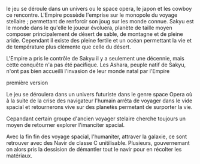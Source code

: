 
le jeu se déroule dans un univers ou le space opera, le japon et les cowboy ce rencontre. L'Empire possède l'emprise sur le monopole du voyage stellaire ; permettant de renforcir son joug sur les monde connue. Sakyu est le monde dans le qu'elle le joueur évoluera, planète de taille moyen composer principalement de désert de sable, de montagne et de pleine aride. Cependant il existe des pleine fertile et un océan permettant  la vie et de température plus clémente que celle du désert.

L'Empire a pris le contrôle de Sakyu il y a seulement une décennie, mais cette conquête n'a pas été pacifique. Les Ashara, peuple natif de Sakyu, n'ont pas bien accueilli l'invasion de leur monde natal par l'Empire


première version

Le jeu se déroulera dans un univers futuriste dans le genre space Opera où à la suite de la crise des navigateur l'humain arrêta de voyager dans le vide spacial et retournerons vive sur des planetès permetant de surporter la vie.


Cepandant certain groupe d'ancien voyager stelaire cherche toujours un moyen de retourner explorer l'imanciter spacial.

Avec la fin fin des voyage spacial, l'humaniter, attraver la galaxie, ce sont retrouver avec des Navir de classe C unitilisable. Plusieurs, gouvernemant on alors pris la dessision de démantler tout le navir pour en récolter les matériaux.